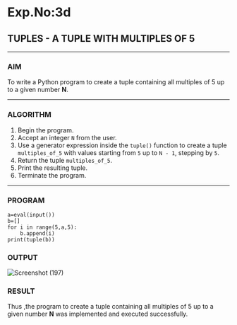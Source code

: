 # Exp.No:3d  
## TUPLES - A TUPLE WITH MULTIPLES OF 5

---

### AIM  
To write a Python program to create a tuple containing all multiples of 5 up to a given number **N**.

---

### ALGORITHM

1. Begin the program.  
2. Accept an integer `N` from the user.  
3. Use a generator expression inside the `tuple()` function to create a tuple `multiples_of_5` with values starting from `5` up to `N - 1`, stepping by `5`.  
4. Return the tuple `multiples_of_5`.  
5. Print the resulting tuple.  
6. Terminate the program.

---

### PROGRAM

```
a=eval(input())
b=[]
for i in range(5,a,5):
    b.append(i)
print(tuple(b))
```

### OUTPUT

![Screenshot (197)](https://github.com/user-attachments/assets/4a5ded3b-6709-4448-97e3-81517ca5da8f)


### RESULT
Thus ,the program to create a tuple containing all multiples of 5 up to a given number **N** was implemented and executed successfully.
